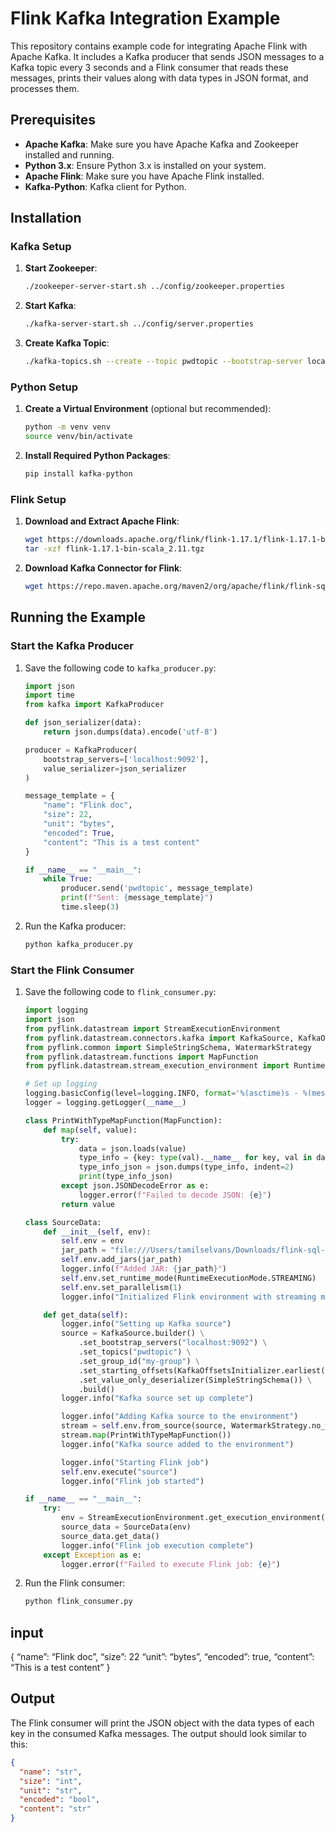 # Flink Kafka Integration Example

This repository contains example code for integrating Apache Flink with Apache Kafka. It includes a Kafka producer that sends JSON messages to a Kafka topic every 3 seconds and a Flink consumer that reads these messages, prints their values along with data types in JSON format, and processes them.

## Prerequisites

- **Apache Kafka**: Make sure you have Apache Kafka and Zookeeper installed and running.
- **Python 3.x**: Ensure Python 3.x is installed on your system.
- **Apache Flink**: Make sure you have Apache Flink installed.
- **Kafka-Python**: Kafka client for Python.

## Installation

### Kafka Setup

1. **Start Zookeeper**:
    ```sh
    ./zookeeper-server-start.sh ../config/zookeeper.properties
    ```

2. **Start Kafka**:
    ```sh
    ./kafka-server-start.sh ../config/server.properties
    ```

3. **Create Kafka Topic**:
    ```sh
    ./kafka-topics.sh --create --topic pwdtopic --bootstrap-server localhost:9092 --partitions 1 --replication-factor 1
    ```

### Python Setup

1. **Create a Virtual Environment** (optional but recommended):
    ```sh
    python -m venv venv
    source venv/bin/activate
    ```

2. **Install Required Python Packages**:
    ```sh
    pip install kafka-python
    ```

### Flink Setup

1. **Download and Extract Apache Flink**:
    ```sh
    wget https://downloads.apache.org/flink/flink-1.17.1/flink-1.17.1-bin-scala_2.11.tgz
    tar -xzf flink-1.17.1-bin-scala_2.11.tgz
    ```

2. **Download Kafka Connector for Flink**:
    ```sh
    wget https://repo.maven.apache.org/maven2/org/apache/flink/flink-sql-connector-kafka/1.17.1/flink-sql-connector-kafka-1.17.1.jar -P /Users/tamilselvans/Downloads/
    ```

## Running the Example

### Start the Kafka Producer

1. Save the following code to `kafka_producer.py`:

    ```python
    import json
    import time
    from kafka import KafkaProducer

    def json_serializer(data):
        return json.dumps(data).encode('utf-8')

    producer = KafkaProducer(
        bootstrap_servers=['localhost:9092'],
        value_serializer=json_serializer
    )

    message_template = {
        "name": "Flink doc",
        "size": 22,
        "unit": "bytes",
        "encoded": True,
        "content": "This is a test content"
    }

    if __name__ == "__main__":
        while True:
            producer.send('pwdtopic', message_template)
            print(f"Sent: {message_template}")
            time.sleep(3)
    ```

2. Run the Kafka producer:
    ```sh
    python kafka_producer.py
    ```

### Start the Flink Consumer

1. Save the following code to `flink_consumer.py`:

    ```python
    import logging
    import json
    from pyflink.datastream import StreamExecutionEnvironment
    from pyflink.datastream.connectors.kafka import KafkaSource, KafkaOffsetsInitializer
    from pyflink.common import SimpleStringSchema, WatermarkStrategy
    from pyflink.datastream.functions import MapFunction
    from pyflink.datastream.stream_execution_environment import RuntimeExecutionMode

    # Set up logging
    logging.basicConfig(level=logging.INFO, format='%(asctime)s - %(message)s')
    logger = logging.getLogger(__name__)

    class PrintWithTypeMapFunction(MapFunction):
        def map(self, value):
            try:
                data = json.loads(value)
                type_info = {key: type(val).__name__ for key, val in data.items()}
                type_info_json = json.dumps(type_info, indent=2)
                print(type_info_json)
            except json.JSONDecodeError as e:
                logger.error(f"Failed to decode JSON: {e}")
            return value

    class SourceData:
        def __init__(self, env):
            self.env = env
            jar_path = "file:///Users/tamilselvans/Downloads/flink-sql-connector-kafka-1.17.1.jar"
            self.env.add_jars(jar_path)
            logger.info(f"Added JAR: {jar_path}")
            self.env.set_runtime_mode(RuntimeExecutionMode.STREAMING)
            self.env.set_parallelism(1)
            logger.info("Initialized Flink environment with streaming mode and parallelism 1")

        def get_data(self):
            logger.info("Setting up Kafka source")
            source = KafkaSource.builder() \
                .set_bootstrap_servers("localhost:9092") \
                .set_topics("pwdtopic") \
                .set_group_id("my-group") \
                .set_starting_offsets(KafkaOffsetsInitializer.earliest()) \
                .set_value_only_deserializer(SimpleStringSchema()) \
                .build()
            logger.info("Kafka source set up complete")

            logger.info("Adding Kafka source to the environment")
            stream = self.env.from_source(source, WatermarkStrategy.no_watermarks(), "Kafka Source")
            stream.map(PrintWithTypeMapFunction())
            logger.info("Kafka source added to the environment")

            logger.info("Starting Flink job")
            self.env.execute("source")
            logger.info("Flink job started")

    if __name__ == "__main__":
        try:
            env = StreamExecutionEnvironment.get_execution_environment()
            source_data = SourceData(env)
            source_data.get_data()
            logger.info("Flink job execution complete")
        except Exception as e:
            logger.error(f"Failed to execute Flink job: {e}")
    ```

2. Run the Flink consumer:
    ```sh
    python flink_consumer.py
    ```
## input

{    “name”: “Flink doc”,    “size”: 22    “unit”: “bytes”,    “encoded”: true,    “content”: “This is a test content”  }
## Output

The Flink consumer will print the JSON object with the data types of each key in the consumed Kafka messages. The output should look similar to this:

```json
{
  "name": "str",
  "size": "int",
  "unit": "str",
  "encoded": "bool",
  "content": "str"
}
